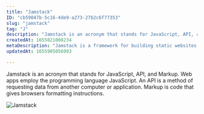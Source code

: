```yaml
---
title: "Jamstack"
ID: "cb59047b-5c16-4de9-a273-27b2c6f77353"
slug: "jamstack"
tag: "J"
description: "Jamstack is an acronym that stands for JavaScript, API, and Markup. Web apps employ the programming language JavaScript. An API is a method of requesting data from another computer or application. Markup is code that gives browsers formatting instructions."
createdAt: 1655821008234
metaDescription: "Jamstack is a framework for building static websites dynamicly."
updatedAt: 1655905056993

---
```

Jamstack is an acronym that stands for JavaScript, API, and Markup. Web apps employ the programming language JavaScript. An API is a method of requesting data from another computer or application. Markup is code that gives browsers formatting instructions.

![Jamstack](https://media.giphy.com/media/3mV5n5Vgboad2/giphy.gif)